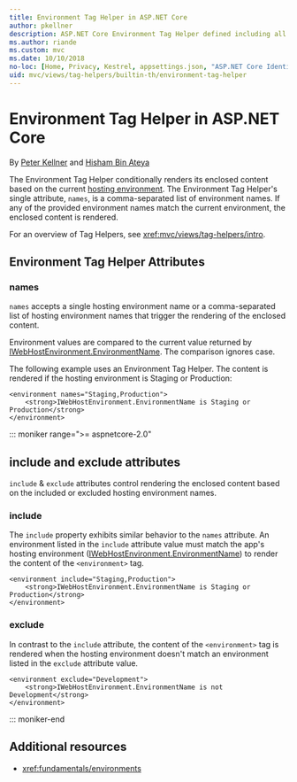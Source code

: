 ```yaml
---
title: Environment Tag Helper in ASP.NET Core
author: pkellner
description: ASP.NET Core Environment Tag Helper defined including all properties
ms.author: riande
ms.custom: mvc
ms.date: 10/10/2018
no-loc: [Home, Privacy, Kestrel, appsettings.json, "ASP.NET Core Identity", cookie, Cookie, Blazor, "Blazor Server", "Blazor WebAssembly", "Identity", "Let's Encrypt", Razor, SignalR]
uid: mvc/views/tag-helpers/builtin-th/environment-tag-helper
---
```

# Environment Tag Helper in ASP.NET Core

By [Peter Kellner](https://peterkellner.net) and [Hisham Bin Ateya](https://twitter.com/hishambinateya)

The Environment Tag Helper conditionally renders its enclosed content based on the current [hosting environment](xref:fundamentals/environments). The Environment Tag Helper's single attribute, `names`, is a comma-separated list of environment names. If any of the provided environment names match the current environment, the enclosed content is rendered.

For an overview of Tag Helpers, see <xref:mvc/views/tag-helpers/intro>.

## Environment Tag Helper Attributes

### names

`names` accepts a single hosting environment name or a comma-separated list of hosting environment names that trigger the rendering of the enclosed content.

Environment values are compared to the current value returned by [IWebHostEnvironment.EnvironmentName](xref:Microsoft.AspNetCore.Hosting.IHostingEnvironment.EnvironmentName*). The comparison ignores case.

The following example uses an Environment Tag Helper. The content is rendered if the hosting environment is Staging or Production:

```cshtml
<environment names="Staging,Production">
    <strong>IWebHostEnvironment.EnvironmentName is Staging or Production</strong>
</environment>
```

::: moniker range=">= aspnetcore-2.0"

## include and exclude attributes

`include` & `exclude` attributes control rendering the enclosed content based on the included or excluded hosting environment names.

### include

The `include` property exhibits similar behavior to the `names` attribute. An environment listed in the `include` attribute value must match the app's hosting environment ([IWebHostEnvironment.EnvironmentName](xref:Microsoft.AspNetCore.Hosting.IHostingEnvironment.EnvironmentName*)) to render the content of the `<environment>` tag.

```cshtml
<environment include="Staging,Production">
    <strong>IWebHostEnvironment.EnvironmentName is Staging or Production</strong>
</environment>
```

### exclude

In contrast to the `include` attribute, the content of the `<environment>` tag is rendered when the hosting environment doesn't match an environment listed in the `exclude` attribute value.

```cshtml
<environment exclude="Development">
    <strong>IWebHostEnvironment.EnvironmentName is not Development</strong>
</environment>
```

::: moniker-end

## Additional resources

* <xref:fundamentals/environments>
